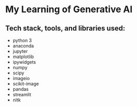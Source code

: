 # My Learning of Generative AI

## Tech stack, tools, and libraries used:
- python 3
- anaconda
- jupyter
- matplotlib
- ipywidgets
- numpy
- scipy
- imageio
- scikit-image
- pandas
- streamlit
- nltk
